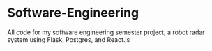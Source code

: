 # Software-Engineering
All code for my software engineering semester project, a robot radar system using Flask, Postgres, and React.js
